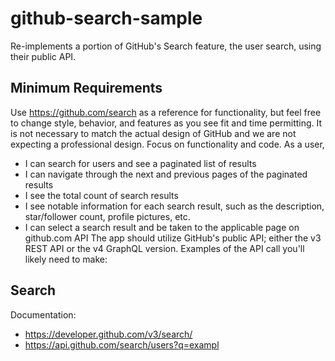 # github-search-sample
Re-implements a portion of GitHub's Search feature, the user search, using their public API.

## Minimum Requirements
Use https://github.com/search as a reference for functionality, but feel free to change style, behavior, and features as
you see fit and time permitting. It is not necessary to match the actual design of GitHub and we are not expecting a
professional design. Focus on functionality and code.
As a user,
* I can search for users and see a paginated list of results
* I can navigate through the next and previous pages of the paginated results
* I see the total count of search results
* I see notable information for each search result, such as the description, star/follower count, profile pictures, etc.
* I can select a search result and be taken to the applicable page on github.com API
The app should utilize GitHub's public API; either the v3 REST API or the v4 GraphQL version. Examples of the API
call you'll likely need to make:

## Search
Documentation: 
* https://developer.github.com/v3/search/
* https://api.github.com/search/users?q=exampl